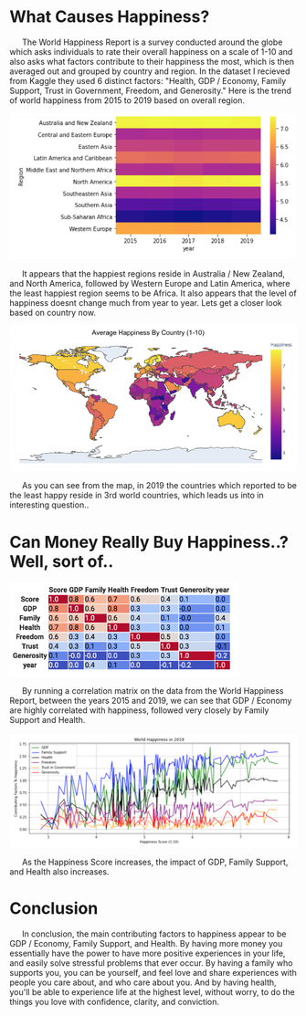 # What Causes Happiness?

&ensp; &ensp; The World Happiness Report is a survey conducted around the globe which asks individuals to rate their overall happiness on a scale of 1-10 and also asks what factors contribute to their happiness the most, which is then averaged out and grouped by country and region. In the dataset I recieved from Kaggle they used 6 distinct factors: "Health, GDP / Economy, Family Support, Trust in Government, Freedom, and Generosity." Here is the trend of world happiness from 2015 to 2019 based on overall region.



<img src='https://raw.githubusercontent.com/calebmckay1/calebmckay1.github.io/master/Screen%20Shot%202020-05-26%20at%208.46.19%20PM.png' width='500'>



&ensp; &ensp; It appears that the happiest regions reside in Australia / New Zealand, and North America, followed by Western Europe and Latin America, where the least happiest region seems to be Africa. It also appears that the level of happiness doesnt change much from year to year. Lets get a closer look based on country now. 
  
  

<img src='https://raw.githubusercontent.com/calebmckay1/calebmckay1.github.io/master/Screen%20Shot%202020-05-28%20at%204.06.21%20PM.png' width='700'>



&ensp; &ensp; As you can see from the map, in 2019 the countries which reported to be the least happy reside in 3rd world countries, which leads us into in interesting question..


# Can Money Really Buy Happiness..? Well, sort of..


<img src='https://raw.githubusercontent.com/calebmckay1/calebmckay1.github.io/master/Screen%20Shot%202020-05-26%20at%208.46.06%20PM.png' width='400'>


&ensp; &ensp; By running a correlation matrix on the data from the World Happiness Report, between the years 2015 and 2019, we can see that GDP / Economy are highly correlated with happiness, followed very closely by Family Support and Health. 


<img src='https://raw.githubusercontent.com/calebmckay1/calebmckay1.github.io/master/Screen%20Shot%202020-05-26%20at%208.50.41%20PM.png' width='750'>

&ensp; &ensp; As the Happiness Score increases, the impact of GDP, Family Support, and Health also increases. 

# Conclusion 

&ensp; &ensp; In conclusion, the main contributing factors to happiness appear to be GDP / Economy, Family Support, and Health. By having more money you essentially have the power to have more positive experiences in your life, and easily solve  stressful problems that ever occur. By having a family who supports you, you can be yourself, and feel love and share experiences with people you care about, and who care about you. And by having health, you'll be able to experience life at the highest level, without worry, to do the things you love with confidence, clarity, and conviction.
